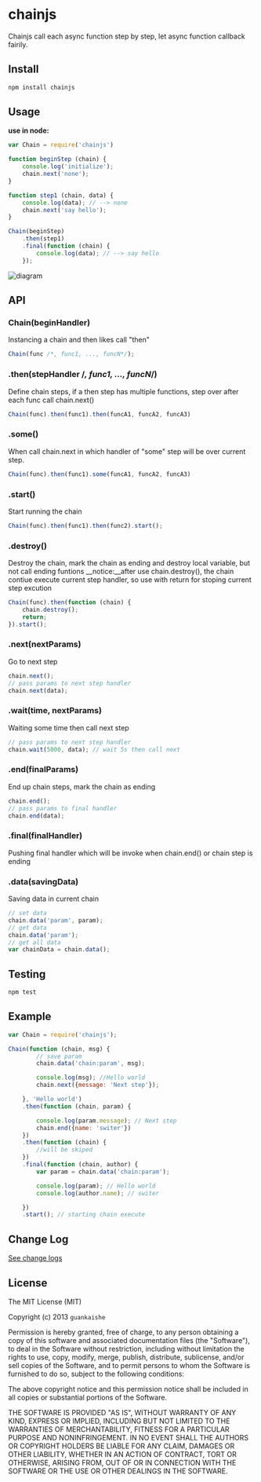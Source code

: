 chainjs
=======

Chainjs call each async function step by step, let async function callback fairily.

## Install

```bash
npm install chainjs
```

## Usage

__use in node:__
```javascript
var Chain = require('chainjs')

function beginStep (chain) {
    console.log('initialize');
    chain.next('none');
}

function step1 (chain, data) {
    console.log(data); // --> none
    chain.next('say hello');
}

Chain(beginStep)
    .then(step1)
    .final(function (chain) {
        console.log(data); // --> say hello
    });
```

![diagram](http://switer.qiniudn.com/chainjs-diagram.png)

## API

### Chain(beginHandler)
Instancing a chain and then likes call "then"
```javascript
Chain(func /*, func1, ..., funcN*/);
```

### .then(stepHandler /*, func1, ..., funcN*/)
Define chain steps, if a then step has multiple functions, step over after each func call chain.next()
```javascript
Chain(func).then(func1).then(funcA1, funcA2, funcA3)
```

### .some()
When call chain.next in which handler of "some" step will be over current step.
```javascript
Chain(func).then(func1).some(funcA1, funcA2, funcA3)
```

### .start()
Start running the chain
```javascript
Chain(func).then(func1).then(func2).start();
```

### .destroy()
Destroy the chain, mark the chain as ending and destroy local variable, but not call ending funtions
__notice:__after use chain.destroy(), the chain contiue execute current step handler, 
so use with return for stoping current step excution
```javascript
Chain(func).then(function (chain) {
    chain.destroy();
    return;
}).start();
```

### .next(nextParams)
Go to next step
```javascript
chain.next();
// pass params to next step handler
chain.next(data);
```

### .wait(time, nextParams)
Waiting some time then call next step
```javascript
// pass params to next step handler
chain.wait(5000, data); // wait 5s then call next
```

### .end(finalParams)
End up chain steps, mark the chain as ending
```javascript
chain.end();
// pass params to final handler
chain.end(data);
```

### .final(finalHandler)
Pushing final handler which will be invoke when chain.end() or chain step is ending

### .data(savingData)
Saving data in current chain
```javascript
// set data
chain.data('param', param);
// get data
chain.data('param');
// get all data
var chainData = chain.data();
```

## Testing

```bash
npm test
```

## Example

```javascript
var Chain = require('chainjs');

Chain(function (chain, msg) {
        // save param
        chain.data('chain:param', msg);

        console.log(msg); //Hello world
        chain.next({message: 'Next step'});

    }, 'Hello world')
    .then(function (chain, param) {

        console.log(param.message); // Next step
        chain.end({name: 'switer'})
    })
    .then(function (chain) {
        //will be skiped
    })
    .final(function (chain, author) {
        var param = chain.data('chain:param');

        console.log(param); // Hello world
        console.log(author.name); // switer

    })
    .start(); // starting chain execute
```

## Change Log

[See change logs](https://github.com/switer/chainjs/blob/master/CHANGELOG.md)

## License

The MIT License (MIT)

Copyright (c) 2013 `guankaishe`

Permission is hereby granted, free of charge, to any person obtaining a copy of
this software and associated documentation files (the "Software"), to deal in
the Software without restriction, including without limitation the rights to
use, copy, modify, merge, publish, distribute, sublicense, and/or sell copies of
the Software, and to permit persons to whom the Software is furnished to do so,
subject to the following conditions:

The above copyright notice and this permission notice shall be included in all
copies or substantial portions of the Software.

THE SOFTWARE IS PROVIDED "AS IS", WITHOUT WARRANTY OF ANY KIND, EXPRESS OR
IMPLIED, INCLUDING BUT NOT LIMITED TO THE WARRANTIES OF MERCHANTABILITY, FITNESS
FOR A PARTICULAR PURPOSE AND NONINFRINGEMENT. IN NO EVENT SHALL THE AUTHORS OR
COPYRIGHT HOLDERS BE LIABLE FOR ANY CLAIM, DAMAGES OR OTHER LIABILITY, WHETHER
IN AN ACTION OF CONTRACT, TORT OR OTHERWISE, ARISING FROM, OUT OF OR IN
CONNECTION WITH THE SOFTWARE OR THE USE OR OTHER DEALINGS IN THE SOFTWARE.

